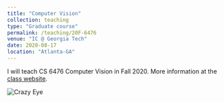 ```yaml
---
title: "Computer Vision"
collection: teaching
type: "Graduate course"
permalink: /teaching/20F-6476
venue: "IC @ Georgia Tech"
date: 2020-08-17
location: "Atlanta-GA"
---
```


I will teach CS 6476 Computer Vision in Fall 2020. More information at the [class website](https://dellaert.github.io/20F-6476/).

![Crazy Eye](https://dellaert.github.io/20F-6476/images/cover-image.jpg)


